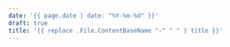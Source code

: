 ```yaml
---
date: '{{ page.date | date: "%Y-%m-%d" }}'
draft: true
title: '{{ replace .File.ContentBaseName "-" " " | title }}'
---
```

